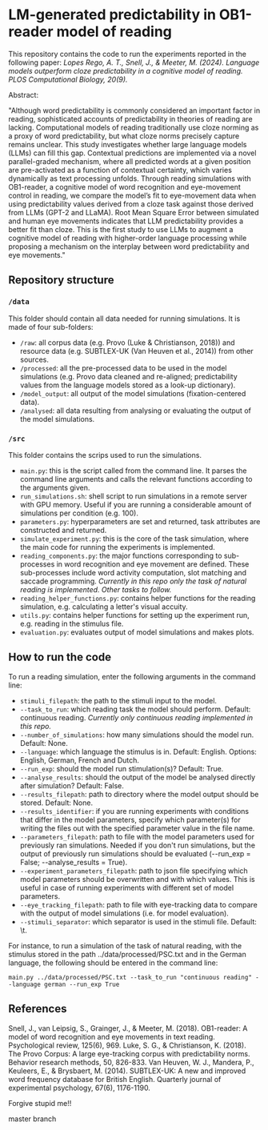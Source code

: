 # LM-generated predictability in OB1-reader model of reading

This repository contains the code to run the experiments reported in the following paper: *Lopes Rego, A. T., Snell, J., & Meeter, M. (2024). Language models outperform cloze predictability in a cognitive model of reading. PLOS Computational Biology, 20(9).* 

Abstract:

"Although word predictability is commonly considered an important factor in reading, sophisticated accounts of predictability in theories of reading are lacking. Computational models of reading traditionally use cloze norming as a proxy of word predictability, but what cloze norms precisely capture remains unclear. This study investigates whether large language models (LLMs) can fill this gap. Contextual predictions are implemented via a novel parallel-graded mechanism, where all predicted words at a given position are pre-activated as a function of contextual certainty, which varies dynamically as text processing unfolds. Through reading simulations with OB1-reader, a cognitive model of word recognition and eye-movement control in reading, we compare the model’s fit to eye-movement data when using predictability values derived from a cloze task against those derived from LLMs (GPT-2 and LLaMA). Root Mean Square Error between simulated and human eye movements indicates that LLM predictability provides a better fit than cloze. This is the first study to use LLMs to augment a cognitive model of reading with higher-order language processing while proposing a mechanism on the interplay between word predictability and eye movements."

## Repository structure

### `/data`

This folder should contain all data needed for running simulations. It is made of four sub-folders:

* `/raw`: all corpus data (e.g. Provo (Luke & Christianson, 2018)) and resource data (e.g. SUBTLEX-UK (Van Heuven et al., 2014)) from other sources.
* `/processed`: all the pre-processed data to be used in the model simulations (e.g. Provo data cleaned and re-aligned; predictability values from the language models stored as a look-up dictionary).
* `/model_output`: all output of the model simulations (fixation-centered data).
* `/analysed`: all data resulting from analysing or evaluating the output of the model simulations.

### `/src`

This folder contains the scrips used to run the simulations. 

* `main.py`: this is the script called from the command line. It parses the command line arguments and calls the relevant functions according to the arguments given.
* `run_simulations.sh`: shell script to run simulations in a remote server with GPU memory. Useful if you are running a considerable amount of simulations per condition (e.g. 100).
* `parameters.py`: hyperparameters are set and returned, task attributes are constructed and returned.
* `simulate_experiment.py`: this is the core of the task simulation, where the main code for running the experiments is implemented.
* `reading_components.py`: the major functions corresponding to sub-processes in word recognition and eye movement are defined. These sub-processes include word activity computation, slot matching and saccade programming. *Currently in this repo only the task of natural reading is implemented. Other tasks to follow.*
* `reading_helper_functions.py`: contains helper functions for the reading simulation, e.g. calculating a letter's visual accuity.
* `utils.py`: contains helper functions for setting up the experiment run, e.g. reading in the stimulus file.
* `evaluation.py`: evaluates output of model simulations and makes plots.

## How to run the code

To run a reading simulation, enter the following arguments in the command line:
* `stimuli_filepath`: the path to the stimuli input to the model.
* `--task_to_run`: which reading task the model should perform. Default: continuous reading. *Currently only continuous reading implemented in this repo.*
* `--number_of_simulations`: how many simulations should the model run. Default: None. 
* `--language`: which language the stimulus is in. Default: English. Options: English, German, French and Dutch.
* `--run_exp`: should the model run stimulation(s)? Default: True.
* `--analyse_results`: should the output of the model be analysed directly after simulation? Default: False.
* `--results_filepath`: path to directory where the model output should be stored. Default: None.
* `--results_identifier`: if you are running experiments with conditions that differ in the model parameters, specify which parameter(s) for writing the files out with the specified parameter value in the file name.
* `--parameters_filepath`: path to file with the model parameters used for previously ran simulations. Needed if you don't run simulations, but the output of previously run simulations should be evaluated (--run_exp = False; --analyse_results = True).
* `--experiment_parameters_filepath`: path to json file specifying which model parameters should be overwritten and with which values. This is useful in case of running experiments with different set of model parameters.
* `--eye_tracking_filepath`: path to file with eye-tracking data to compare with the output of model simulations (i.e. for model evaluation).
* `--stimuli_separator`: which separator is used in the stimuli file. Default: \t.

For instance, to run a simulation of the task of natural reading, with the stimulus stored in the path ../data/processed/PSC.txt and in the German language, the following should be entered in the command line:

`main.py ../data/processed/PSC.txt --task_to_run "continuous reading" --language german --run_exp True`

## References

Snell, J., van Leipsig, S., Grainger, J., & Meeter, M. (2018). OB1-reader: A model of word recognition and eye movements in text reading. Psychological review, 125(6), 969.
Luke, S. G., & Christianson, K. (2018). The Provo Corpus: A large eye-tracking corpus with predictability norms. Behavior research methods, 50, 826-833.
Van Heuven, W. J., Mandera, P., Keuleers, E., & Brysbaert, M. (2014). SUBTLEX-UK: A new and improved word frequency database for British English. Quarterly journal of experimental psychology, 67(6), 1176-1190.

Forgive stupid me!!

master branch